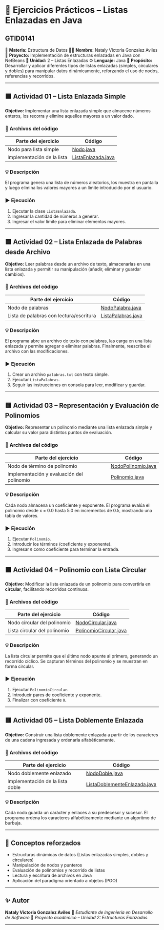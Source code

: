 # 🧩 Ejercicios Prácticos – Listas Enlazadas en Java
## GTID0141

📘 **Materia:** Estructura de Datos
👩‍💻 **Nombre:** Nataly Victoria Gonzalez Aviles 
🏫 **Proyecto:** Implementación de estructuras enlazadas en Java con NetBeans
📅 **Unidad:** 2 – Listas Enlazadas
⚙️ **Lenguaje:** Java
🧠 **Propósito:** Desarrollar y aplicar diferentes tipos de listas enlazadas (simples, circulares y dobles) para manipular datos dinámicamente, reforzando el uso de nodos, referencias y recorridos.

---

## 🟩 Actividad 01 – Lista Enlazada Simple

**Objetivo:**
Implementar una lista enlazada simple que almacene números enteros, los recorra y elimine aquellos mayores a un valor dado.

### 📂 Archivos del código

| Parte del ejercicio        | Código                                   |
| -------------------------- | ---------------------------------------- |
| Nodo para lista simple     | [Nodo.java](Nodo.java)                   |
| Implementación de la lista | [ListaEnlazada.java](ListaEnlazada.java) |

### 💡 Descripción

El programa genera una lista de números aleatorios, los muestra en pantalla y luego elimina los valores mayores a un límite introducido por el usuario.

### ▶️ Ejecución

1. Ejecutar la clase `ListaEnlazada`.
2. Ingresar la cantidad de números a generar.
3. Ingresar el valor límite para eliminar elementos mayores.

---

## 🟦 Actividad 02 – Lista Enlazada de Palabras desde Archivo

**Objetivo:**
Leer palabras desde un archivo de texto, almacenarlas en una lista enlazada y permitir su manipulación (añadir, eliminar y guardar cambios).

### 📂 Archivos del código

| Parte del ejercicio                     | Código                                   |
| --------------------------------------- | ---------------------------------------- |
| Nodo de palabras                        | [NodoPalabra.java](NodoPalabra.java)     |
| Lista de palabras con lectura/escritura | [ListaPalabras.java](ListaPalabras.java) |

### 💡 Descripción

El programa abre un archivo de texto con palabras, las carga en una lista enlazada y permite agregar o eliminar palabras. Finalmente, reescribe el archivo con las modificaciones.

### ▶️ Ejecución

1. Crear un archivo `palabras.txt` con texto simple.
2. Ejecutar `ListaPalabras`.
3. Seguir las instrucciones en consola para leer, modificar y guardar.

---

## 🟨 Actividad 03 – Representación y Evaluación de Polinomios

**Objetivo:**
Representar un polinomio mediante una lista enlazada simple y calcular su valor para distintos puntos de evaluación.

### 📂 Archivos del código

| Parte del ejercicio                       | Código                                   |
| ----------------------------------------- | ---------------------------------------- |
| Nodo de término de polinomio              | [NodoPolinomio.java](NodoPolinomio.java) |
| Implementación y evaluación del polinomio | [Polinomio.java](Polinomio.java)         |

### 💡 Descripción

Cada nodo almacena un coeficiente y exponente. El programa evalúa el polinomio desde x = 0.0 hasta 5.0 en incrementos de 0.5, mostrando una tabla de valores.

### ▶️ Ejecución

1. Ejecutar `Polinomio`.
2. Introducir los términos (coeficiente y exponente).
3. Ingresar `0` como coeficiente para terminar la entrada.

---

## 🟧 Actividad 04 – Polinomio con Lista Circular

**Objetivo:**
Modificar la lista enlazada de un polinomio para convertirla en **circular**, facilitando recorridos continuos.

### 📂 Archivos del código

| Parte del ejercicio          | Código                                           |
| ---------------------------- | ------------------------------------------------ |
| Nodo circular del polinomio  | [NodoCircular.java](NodoCircular.java)           |
| Lista circular del polinomio | [PolinomioCircular.java](PolinomioCircular.java) |

### 💡 Descripción

La lista circular permite que el último nodo apunte al primero, generando un recorrido cíclico.
Se capturan términos del polinomio y se muestran en forma circular.

### ▶️ Ejecución

1. Ejecutar `PolinomioCircular`.
2. Introducir pares de coeficiente y exponente.
3. Finalizar con coeficiente `0`.

---

## 🟥 Actividad 05 – Lista Doblemente Enlazada

**Objetivo:**
Construir una lista doblemente enlazada a partir de los caracteres de una cadena ingresada y ordenarla alfabéticamente.

### 📂 Archivos del código

| Parte del ejercicio              | Código                                                       |
| -------------------------------- | ------------------------------------------------------------ |
| Nodo doblemente enlazado         | [NodoDoble.java](NodoDoble.java)                             |
| Implementación de la lista doble | [ListaDoblementeEnlazada.java](ListaDoblementeEnlazada.java) |

### 💡 Descripción

Cada nodo guarda un carácter y enlaces a su predecesor y sucesor.
El programa ordena los caracteres alfabéticamente mediante un algoritmo de burbuja.


---

## 🧠 Conceptos reforzados

* Estructuras dinámicas de datos (Listas enlazadas simples, dobles y circulares)
* Manipulación de nodos y punteros
* Evaluación de polinomios y recorrido de listas
* Lectura y escritura de archivos en Java
* Aplicación del paradigma orientado a objetos (POO)


---

## ✨ Autor

**Nataly Victoria Gonzalez Aviles**
📍 *Estudiante de Ingeniería en Desarrollo de Software*
📧 *Proyecto académico – Unidad 2: Estructuras Enlazadas*

---



